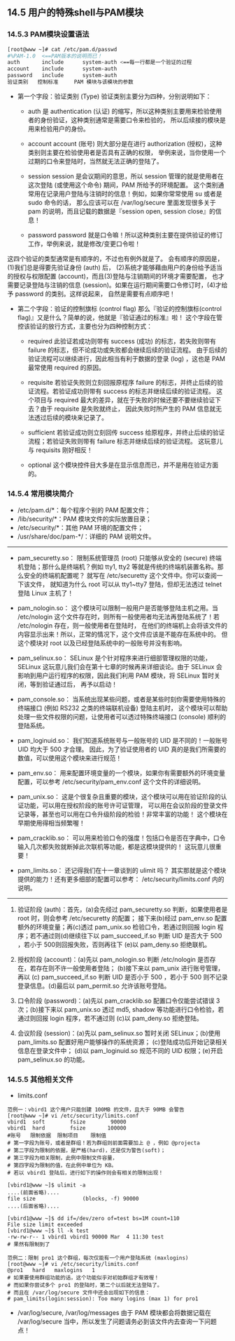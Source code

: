 ## **14.5 用户的特殊shell与PAM模块**

### **14.5.3 PAM模块设置语法**

```bash
[root@www ~]# cat /etc/pam.d/passwd
#%PAM-1.0  <==PAM版本的说明而已！
auth       include      system-auth <==每一行都是一个验证的过程
account    include      system-auth
password   include      system-auth
验证类别   控制标准     PAM 模块与该模块的参数
```

* 第一个字段：验证类别 (Type)
验证类别主要分为四种，分别说明如下：

	+ auth
是 authentication (认证) 的缩写，所以这种类别主要用来检验使用者的身份验证，这种类别通常是需要口令来检验的， 所以后续接的模块是用来检验用户的身份。

	+ account
account (账号) 则大部分是在进行 authorization (授权)，这种类别则主要在检验使用者是否具有正确的权限， 举例来说，当你使用一个过期的口令来登陆时，当然就无法正确的登陆了。

	+ session
session 是会议期间的意思，所以 session 管理的就是使用者在这次登陆 (或使用这个命令) 期间，PAM 所给予的环境配置。 这个类别通常用在记录用户登陆与注销时的信息！例如，如果你常常使用 su 或者是 sudo 命令的话， 那么应该可以在 /var/log/secure 里面发现很多关于 pam 的说明，而且记载的数据是『session open, session close』的信息！ 

	+ password
password 就是口令嘛！所以这种类别主要在提供验证的修订工作，举例来说，就是修改/变更口令啦！

这四个验证的类型通常是有顺序的，不过也有例外就是了。 会有顺序的原因是，(1)我们总是得要先验证身份 (auth) 后， (2)系统才能够藉由用户的身份给予适当的授权与权限配置 (account)，而且(3)登陆与注销期间的环境才需要配置， 也才需要记录登陆与注销的信息 (session)。如果在运行期间需要口令修订时，(4)才给予 password 的类别。这样说起来， 自然是需要有点顺序吧！

* 第二个字段：验证的控制旗标 (control flag)
那么『验证的控制旗标(control flag)』又是什么？简单的说，他就是『验证通过的标准』啦！ 这个字段在管控该验证的放行方式，主要也分为四种控制方式：

	+ required
此验证若成功则带有 success (成功) 的标志，若失败则带有 failure 的标志，但不论成功或失败都会继续后续的验证流程。 由于后续的验证流程可以继续进行，因此相当有利于数据的登录 (log) ，这也是 PAM 最常使用 required 的原因。

	+ requisite
若验证失败则立刻回报原程序 failure 的标志，并终止后续的验证流程。若验证成功则带有 success 的标志并继续后续的验证流程。 这个项目与 required 最大的差异，就在于失败的时候还要不要继续验证下去？由于 requisite 是失败就终止， 因此失败时所产生的 PAM 信息就无法透过后续的模块来记录了。

	+ sufficient
若验证成功则立刻回传 success 给原程序，并终止后续的验证流程；若验证失败则带有 failure 标志并继续后续的验证流程。 这玩意儿与 requisits 刚好相反！

	+ optional
这个模块控件目大多是在显示信息而已，并不是用在验证方面的。

### **14.5.4 常用模块简介**

* /etc/pam.d/*：每个程序个别的 PAM 配置文件；
* /lib/security/*：PAM 模块文件的实际放置目录；
* /etc/security/*：其他 PAM 环境的配置文件；
* /usr/share/doc/pam-*/：详细的 PAM 说明文件。

---

* pam_securetty.so：
限制系统管理员 (root) 只能够从安全的 (secure) 终端机登陆；那什么是终端机？例如 tty1, tty2 等就是传统的终端机装置名称。那么安全的终端机配置呢？ 就写在 /etc/securetty 这个文件中。你可以查阅一下该文件， 就知道为什么 root 可以从 tty1~tty7 登陆，但却无法透过 telnet 登陆 Linux 主机了！

* pam_nologin.so：
这个模块可以限制一般用户是否能够登陆主机之用。当 /etc/nologin 这个文件存在时，则所有一般使用者均无法再登陆系统了！若 /etc/nologin 存在，则一般使用者在登陆时， 在他们的终端机上会将该文件的内容显示出来！所以，正常的情况下，这个文件应该是不能存在系统中的。 但这个模块对 root 以及已经登陆系统中的一般账号并没有影响。

* pam_selinux.so：
SELinux 是个针对程序来进行细部管理权限的功能，SELinux 这玩意儿我们会在第十七章的时候再来详细谈论。由于 SELinux 会影响到用户运行程序的权限，因此我们利用 PAM 模块，将 SELinux 暂时关闭，等到验证通过后， 再予以启动！

* pam_console.so：
当系统出现某些问题，或者是某些时刻你需要使用特殊的终端接口 (例如 RS232 之类的终端联机设备) 登陆主机时， 这个模块可以帮助处理一些文件权限的问题，让使用者可以透过特殊终端接口 (console) 顺利的登陆系统。

* pam_loginuid.so：
我们知道系统账号与一般账号的 UID 是不同的！一般账号 UID 均大于 500 才合理。 因此，为了验证使用者的 UID 真的是我们所需要的数值，可以使用这个模块来进行规范！

* pam_env.so：
用来配置环境变量的一个模块，如果你有需要额外的环境变量配置，可以参考 /etc/security/pam_env.conf 这个文件的详细说明。

* pam_unix.so：
这是个很复杂且重要的模块，这个模块可以用在验证阶段的认证功能，可以用在授权阶段的账号许可证管理， 可以用在会议阶段的登录文件记录等，甚至也可以用在口令升级阶段的检验！非常丰富的功能！ 这个模块在早期使用得相当频繁喔！

* pam_cracklib.so：
可以用来检验口令的强度！包括口令是否在字典中，口令输入几次都失败就断掉此次联机等功能，都是这模块提供的！ 这玩意儿很重要！

* pam_limits.so：
还记得我们在十一章谈到的 ulimit 吗？ 其实那就是这个模块提供的能力！还有更多细部的配置可以参考： /etc/security/limits.conf 内的说明。

---

1. 验证阶段 (auth)：首先，(a)会先经过 pam_securetty.so 判断，如果使用者是 root 时，则会参考 /etc/securetty 的配置； 接下来(b)经过 pam_env.so 配置额外的环境变量；再(c)透过 pam_unix.so 检验口令，若通过则回报 login 程序；若不通过则(d)继续往下以 pam_succeed_if.so 判断 UID 是否大于 500 ，若小于 500则回报失败，否则再往下 (e)以 pam_deny.so 拒绝联机。

2. 授权阶段 (account)：(a)先以 pam_nologin.so 判断 /etc/nologin 是否存在，若存在则不许一般使用者登陆； (b)接下来以 pam_unix 进行账号管理，再以 (c) pam_succeed_if.so 判断 UID 是否小于 500 ，若小于 500 则不记录登录信息。(d)最后以 pam_permit.so 允许该账号登陆。

3. 口令阶段 (password)：(a)先以 pam_cracklib.so 配置口令仅能尝试错误 3 次；(b)接下来以 pam_unix.so 透过 md5, shadow 等功能进行口令检验，若通过则回报 login 程序，若不通过则 (c)以 pam_deny.so 拒绝登陆。

4. 会议阶段 (session)：(a)先以 pam_selinux.so 暂时关闭 SELinux；(b)使用 pam_limits.so 配置好用户能够操作的系统资源； (c)登陆成功后开始记录相关信息在登录文件中； (d)以 pam_loginuid.so 规范不同的 UID 权限；(e)开启 pam_selinux.so 的功能。

### **14.5.5 其他相关文件**

* limits.conf

```shell
范例一：vbird1 这个用户只能创建 100MB 的文件，且大于 90MB 会警告
[root@www ~]# vi /etc/security/limits.conf
vbird1	soft		fsize		 90000
vbird1	hard		fsize		100000
#账号   限制依据	限制项目 	限制值
# 第一字段为账号，或者是群组！若为群组则前面需要加上 @ ，例如 @projecta
# 第二字段为限制的依据，是严格(hard)，还是仅为警告(soft)；
# 第三字段为相关限制，此例中限制文件容量，
# 第四字段为限制的值，在此例中单位为 KB。
# 若以 vbird1 登陆后，进行如下的操作则会有相关的限制出现！

[vbird1@www ~]$ ulimit -a
....(前面省略)....
file size               (blocks, -f) 90000
....(后面省略)....

[vbird1@www ~]$ dd if=/dev/zero of=test bs=1M count=110
File size limit exceeded
[vbird1@www ~]$ ll -k test
-rw-rw-r-- 1 vbird1 vbird1 90000 Mar  4 11:30 test
# 果然有限制到了

范例二：限制 pro1 这个群组，每次仅能有一个用户登陆系统 (maxlogins)
[root@www ~]# vi /etc/security/limits.conf
@pro1   hard   maxlogins   1
# 如果要使用群组功能的话，这个功能似乎对初始群组才有效喔！
# 而如果你尝试多个 pro1 的登陆时，第二个以后就无法登陆了。
# 而且在 /var/log/secure 文件中还会出现如下的信息：
# pam_limits(login:session): Too many logins (max 1) for pro1
```

* /var/log/secure, /var/log/messages
由于 PAM 模块都会将数据记载在 /var/log/secure 当中，所以发生了问题请务必到该文件内去查询一下问题点！

